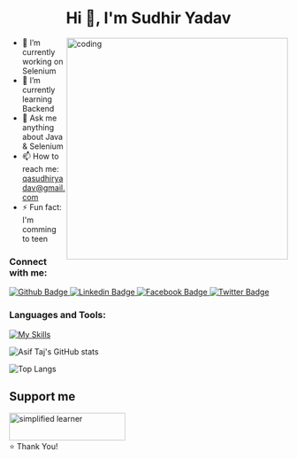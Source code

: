  <h1 align="center">Hi 👋, I'm Sudhir Yadav</h1>
 
<img align="right" alt="coding" width="400" src="https://user-images.githubusercontent.com/55389276/140866485-8fb1c876-9a8f-4d6a-98dc-08c4981eaf70.gif">

- 🔭 I’m currently working on Selenium 
- 🌱 I’m currently learning Backend
- 💬 Ask me anything about Java & Selenium
- 📫 How to reach me: qasudhiryadav@gmail.com
- ⚡ Fun fact: I'm comming to teen
  
### Connect with me:
<div id="badges">
  <a href="https://github.com/Sudhir3456/-Sudhir3456">
    <img src="https://img.shields.io/badge/Github-white?style=for-the-badge&logo=Github&logoColor=black" alt="Github Badge"/>
  </a>
  <a href="https://www.linkedin.com/in/sudhir-kumar-yadav-62a39a249">
    <img src="https://img.shields.io/badge/LinkedIn-0077B5?style=for-the-badge&logo=linkedin&logoColor=white" alt="Linkedin Badge"/>
  </a>
   <a href="">
    <img src="https://img.shields.io/badge/Facebook-blue?style=for-the-badge&logo=facebook&logoColor=white" alt="Facebook Badge"/>
  </a>
   <a href="">
    <img src="https://img.shields.io/badge/Twitter-blue?style=for-the-badge&logo=twitter&logoColor=white" alt="Twitter Badge"/>
  </a>
</div>



### Languages and Tools:
[![My Skills](https://skillicons.dev/icons?i=java,html,js,github,git,postman,selenium,eclipse,ai,mysql&perline=5)]()

![Asif Taj's GitHub stats](https://github-readme-stats.vercel.app/api?username=Sudhir3456&show_icons=true&theme=dark)

![Top Langs](https://github-readme-stats.vercel.app/api/top-langs/?username=Sudhir3456&theme=dark)


## Support me 
<p><a href="https://www.buymeacoffee.com/sudhir"> <img align="left" src="https://cdn.buymeacoffee.com/buttons/v2/default-yellow.png" height="50" width="210" alt="simplified learner" /></a></p><br><br>

<br>
⭐️ Thank You!
